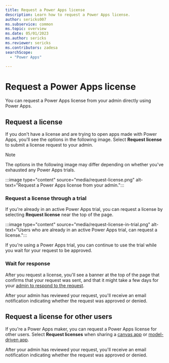 ```yaml
---
title: Request a Power Apps license
description: Learn how to request a Power Apps license.
author: sericks007
ms.subservice: common
ms.topic: overview
ms.date: 05/01/2023
ms.author: sericks
ms.reviewer: sericks
ms.contributors: zadesa
searchScope:
  - "Power Apps"

---
```

# Request a Power Apps license

You can request a Power Apps license from your admin directly using Power Apps.

## Request a license

If you don't have a license and are trying to open apps made with Power Apps, you'll see the options in the following image. Select **Request license** to submit a license request to your admin.

> [!NOTE]
> The options in the following image may differ depending on whether you've exhausted any Power Apps trials.

:::image type="content" source="media/request-license.png" alt-text="Request a Power Apps license from your admin.":::

### Request a license through a trial
If you're already in an active Power Apps trial, you can request a license by selecting **Request license** near the top of the page.

:::image type="content" source="media/request-license-in-trial.png" alt-text="Users who are already in an active Power Apps trial, can request a license.":::

If you're using a Power Apps trial, you can continue to use the trial while you wait for your request to be approved.

### Wait for response
After you request a license, you'll see a banner at the top of the page that confirms that your request was sent, and that it might take a few days for your [admin to respond to the request](/microsoft-365/commerce/licenses/manage-license-requests?view=o365-worldwide#approve-or-deny-a-license-request&preserve-view=true).

After your admin has reviewed your request, you'll receive an email notification indicating whether the request was approved or denied.

## Request a license for other users

If you're a Power Apps maker, you can request a Power Apps license for other users. Select **Request licenses** when sharing a [canvas app](../maker/canvas-apps/share-app.md) or [model-driven app](../maker/model-driven-apps/share-model-driven-app.md).

After your admin has reviewed your request, you'll receive an email notification indicating whether the request was approved or denied.



